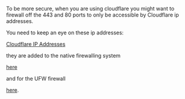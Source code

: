 To be more secure, when you are using cloudflare you might want to firewall off the 443 and 80 ports to only be accessible by Cloudflare ip addresses.  

You need to keep an eye on these ip addresses:  

[Cloudflare IP Addresses](https://www.cloudflare.com/en-gb/ips/)  

they are added to the native firewalling system  

[here](https://github.com/agile-deployer/agile-infrastructure-build-client-scripts/blob/master/providerscripts/security/firewall/GetDNSIPs.sh)  

and for the UFW firewall  

[here](https://github.com/agile-deployer/agile-infrastructure-webserver-scripts/blob/master/security/SetupDNSFirewall.sh). 
